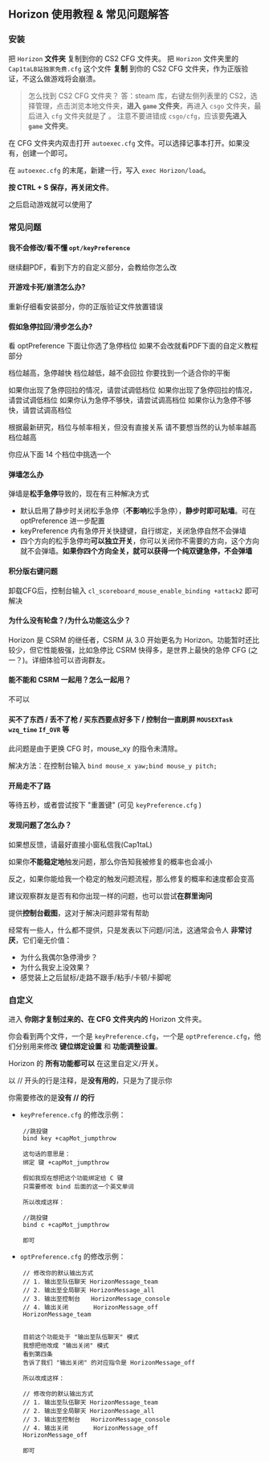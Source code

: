 ## Horizon 使用教程 & 常见问题解答

### 安装

把 `Horizon` **文件夹** 复制到你的 CS2 CFG 文件夹。
把 `Horizon` 文件夹里的 `Cap1taLB站独家免费.cfg` 这个文件 **复制** 到你的 CS2 CFG 文件夹，作为正版验证，不这么做游戏将会崩溃。

> 怎么找到 CS2 CFG 文件夹？
> 答：steam 库，右键左侧列表里的 CS2，选择管理，点击浏览本地文件夹，**进入 `game` 文件夹**，再进入 `csgo` 文件夹，最后进入 `cfg` 文件夹就是了 。
> 注意不要进错成 `csgo/cfg`，应该要**先进入 `game` 文件夹**。

在 CFG 文件夹内双击打开 `autoexec.cfg` 文件。可以选择记事本打开。如果没有，创建一个即可。

在 `autoexec.cfg` 的末尾，新建一行，写入 `exec Horizon/load`。

**按 CTRL + S 保存，再关闭文件**。

之后启动游戏就可以使用了


### 常见问题

#### 我不会修改/看不懂 `opt/keyPreference`
继续翻PDF，看到下方的自定义部分，会教给你怎么改

#### 开游戏卡死/崩溃怎么办?
重新仔细看安装部分，你的正版验证文件放置错误

#### 假如急停拉回/滑步怎么办?
看 optPreference 下面让你选了急停档位
如果不会改就看PDF下面的自定义教程部分

档位越高，急停越快
档位越低，越不会回拉
你要找到一个适合你的平衡

如果你出现了急停回拉的情况，请尝试调低档位
如果你出现了急停回拉的情况，请尝试调低档位
如果你认为急停不够快，请尝试调高档位
如果你认为急停不够快，请尝试调高档位

根据最新研究，档位与帧率相关，但没有直接关系
请不要想当然的认为帧率越高档位越高

你应从下面 14 个档位中挑选一个

#### 弹墙怎么办
弹墙是**松手急停**导致的，现在有三种解决方式

- 默认启用了静步时关闭松手急停（**不影响**松手急停），**静步时即可贴墙**。可在 optPreference 进一步配置
- keyPreference 内有急停开关快捷键，自行绑定，关闭急停自然不会弹墙
- 四个方向的松手急停均**可以独立开关**，你可以关闭你不需要的方向，这个方向就不会弹墙。**如果你四个方向全关，就可以获得一个纯双键急停，不会弹墙**

#### 积分版右键问题
卸载CFG后，控制台输入 `cl_scoreboard_mouse_enable_binding +attack2` 即可解决

#### 为什么没有轮盘？/为什么功能这么少？
Horizon 是 CSRM 的继任者，CSRM 从 3.0 开始更名为 Horizon。功能暂时还比较少，但它性能极强，比如急停比 CSRM 快得多，是世界上最快的急停 CFG (之一？)。详细体验可以咨询群友。

#### 能不能和 CSRM 一起用？怎么一起用？
不可以

#### 买不了东西 / 丢不了枪 / 买东西要点好多下 / 控制台一直刷屏 `MOUSEXTask` `wzq_time` `If_OVR` 等
此问题是由于更换 CFG 时，mouse_xy 的指令未清除。

解决方法：在控制台输入 `bind mouse_x yaw;bind mouse_y pitch;`

#### 开局走不了路
等待五秒，或者尝试按下 "重置键" (可见 `keyPreference.cfg` )

#### 发现问题了怎么办？

如果想反馈，请最好直接小窗私信我(Cap1taL)

如果你**不能稳定地**触发问题，那么你告知我被修复的概率也会减小

反之，如果你能给我一个稳定的触发问题流程，那么修复的概率和速度都会变高

建议观察群友是否有和你出现一样的问题，也可以尝试**在群里询问**

提供**控制台截图**，这对于解决问题非常有帮助

经常有一些人，什么都不提供，只是发表以下问题/问法，这通常会令人 **非常讨厌**，它们毫无价值：

- 为什么我偶尔急停滑步？
- 为什么我安上没效果？
- 感觉装上之后鼠标/走路不跟手/粘手/卡顿/卡脚呢


### 自定义

进入 **你刚才复制过来的、在 CFG 文件夹内的** Horizon 文件夹。

你会看到两个文件，一个是 `keyPreference.cfg`，一个是 `optPreference.cfg`，他们分别用来修改 **键位绑定设置** 和 **功能调整设置**。

Horizon 的 **所有功能都可以** 在这里自定义/开关。

以 // 开头的行是注释，是**没有用的**，只是为了提示你

你需要修改的是**没有 // 的行**

- `keyPreference.cfg` 的修改示例：
```
    //跳投键
    bind key +capMot_jumpthrow

    这句话的意思是：
    绑定 键 +capMot_jumpthrow

    假如我现在想把这个功能绑定给 C 键
    只需要修改 bind 后面的这一个英文单词

    所以改成这样：

    //跳投键
    bind c +capMot_jumpthrow

    即可
```

- `optPreference.cfg` 的修改示例：
```
    // 修改你的默认输出方式
    // 1. 输出至队伍聊天 HorizonMessage_team
    // 2. 输出至全局聊天 HorizonMessage_all
    // 3. 输出至控制台   HorizonMessage_console
    // 4. 输出关闭       HorizonMessage_off
    HorizonMessage_team


    目前这个功能处于 "输出至队伍聊天" 模式
    我想把他改成 "输出关闭" 模式
    看到第四条
    告诉了我们 "输出关闭" 的对应指令是 HorizonMessage_off

    所以改成这样：

    // 修改你的默认输出方式
    // 1. 输出至队伍聊天 HorizonMessage_team
    // 2. 输出至全局聊天 HorizonMessage_all
    // 3. 输出至控制台   HorizonMessage_console
    // 4. 输出关闭       HorizonMessage_off
    HorizonMessage_off

    即可
```